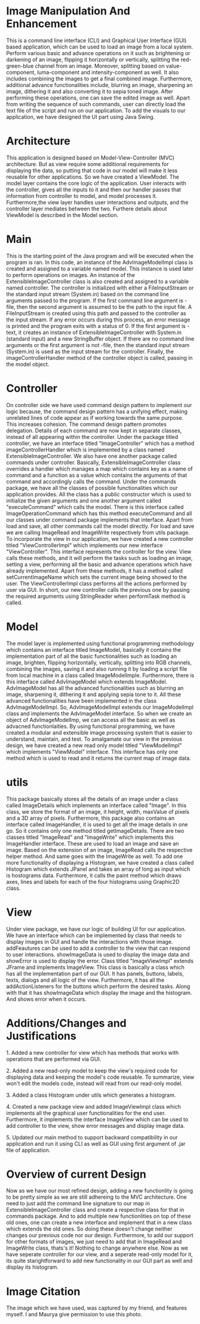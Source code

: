 <h1> Image Manipulation And Enhancement </h1>
<p> This is a command line interface (CLI) and Graphical User Interface (GUI) based application, which can be used to load an image from a local system. Perform various basic and advance operations on it such as brightening or darkening of an image, flipping it horizontally or vertically, splitting the red-green-blue channel from an image. Moreover, splitting based on value-component, luma-component and intensity-component as well. It also includes combining the images to get a final combined image. Furthermore, additional advance functionalities include, blurring an image, sharpening an image, dithering it and also converting it to sepia toned image. After performing these operations, one can save the edited image as well. Apart from writing the sequence of such commands, user can directly load the text file of the script and run on our application. To add the visuals to our application, we have designed the UI part using Java Swing.</p>

<h1> Architecture </h1>
<p> This application is designed based on Model-View-Controller (MVC) architecture. But as view require some additional requirements for displaying the data, so putting that code in our model will make it less reusable for other applications. So we have created a ViewModel. The model layer contains the core logic of the application. User interacts with the controller, gives all the inputs to it and then our handler passes that information from controller to model, and model processes it. Furthermore,the view layer handles user interactions and outputs, and the controller layer mediates between the two. Furthere details about ViewModel is described in the Model section. </p>

<h1>Main</h1>
<p> This is the starting point of the Java program and will be executed when the program is ran. In this code, an instance of the AdvImageModelImpl class is created and assigned to a variable named model. This instance is used later to perform operations on images. 
An instance of the ExtensibleImageController class is also created and assigned to a variable named controller. The controller is initialized with either a FileInputStream or the standard input stream (System.in) based on the command line arguments passed to the program.
If the first command line argument is -file, then the second argument is assumed to be the path to the input file. A FileInputStream is created using this path and passed to the controller as the input stream. If any error occurs during this process, an error message is printed and the program exits with a status of 0.
If the first argument is -text, it creates an instance of ExtensibleImageController with System.in (standard input) and a new StringBuffer object.
If there are no command line arguments or the first argument is not -file, then the standard input stream (System.in) is used as the input stream for the controller.
Finally, the imageControllerHandler method of the controller object is called, passing in the model object. </p>

<h1> Controller </h1>
<p> On controller side we have used command design pattern to implement our logic because, the command design pattern has a unifying effect, making unrelated lines of code appear as if working towards the same purpose. This increases cohesion. The command design pattern promotes delegation. Details of each command are now kept in separate classes, instead of all appearing within the controller. Under the package titled controller, we have an interface titled "ImageController" which has a method imageControllerHandler which is implemented by a class named ExtensibleImageController. We also have one another package called commands under controller. Basically, ExtensibleImageController class overrides a handler which manages a map which contains key as a name of command and a function as a value which contains the arguments of that command and accordingly calls the command. Under the commands package, we have all the classes of possible functionalities which our application provides. All the class has a public constructor which is used to initialize the given arguments and one another argument called "executeCommand" which calls the model. There is this interface called ImageOperationCommand which has this method executeCommand and all our classes under command package implements that interface. Apart from load and save, all other commands call the model directly. For load and save we are calling ImageRead and ImageWrite respectively from utils package. To incorporate the view in our application, 
we have created a new controller titled "ViewControllerImpl" which implements our new interface "ViewController". This interface represents the controller for the view. View calls these methods, and it will perform the tasks such as loading an image, setting a view, performing all the basic and advance operations which have already implemented.
Apart from these methods, it has a method called setCurrentImageName which sets the current image being showed to the user. The ViewControllerImpl class performs all the actions performed by user via GUI. In short, our new controller calls the previous one by passing the required arguments using StringReader when performTask method is called. </p>

<h1>Model</h1>
<p> The model layer is implemented using functional programming methodology which contains an interface titled ImageModel, basically it contains the implementation part of all the basic functionalities such as loading an image, brighten, flipping horizontally, vertically, splitting into RGB channels, combining the images, saving it and also running it by loading a script file from local machine in a class called ImageModelImple. Furthermore, there is this interface called AdvImageModel which extends ImageModel. AdvImageModel has all the advanced functionalities such as blurring an image, sharpening it, dithering it and applying sepia tone to it. All these advanced functionalities have been implemented in the class AdvImageModelImpl. So, AdvImageModelImpl extends our ImageModelImpl class and implements the AdvImageModel interface. So when we create an object of AdvImageModelImp, we can access all the basic as well as advacned functionlaities. By using functional programming, we have created a modular and extensible image processing system that is easier to understand, maintain, and test. To amalgamate our view in the previous design, we have created a new read only model titled "ViewModelImpl" which implements "ViewModel" interface. This interface has only one method which is used to read and it returns the current map of image data. </p>

<h1>utils</h1>
<p> This package basically stores all the details of an image under a class called ImageDetails which implements an interface called "Image". In this class, we store the format of an image, it height, width, maxValue of pixels and a 3D array of pixels. Furthermore, this package also contains an interface called ImageHandler, it is used to get all the image details in one go. So it contains only one method titled getImageDetails. There are two classes titled "ImageRead" and "ImageWrite" which implements this ImageHandler interface. These are used to load an image and save an image. Based on the extension of an image, ImageRead calls the respective helper method. And same goes with the ImageWrite as well. To add one more functionality of displaying a Histogram, we have created a class called Histogram which extends JPanel and takes an array of long as input which is hostograms data. Furthermore, it calls the paint method which draws axes, lines and labels for each of the four histograms using Graphic2D class.</p>

<h1> View </h1>
<p> Under view package, we have our logic of building UI for our application. We have an interface which can be implemented by class that needs to display images in GUI and handle the interactions with those image. addFeautures can be used to add a controller to the view that can respond to user interactions. showImageData is used to display the image data and showError is used to display the error. Class titled "ImageViewImpl" extends JFrame and implements ImageView. This class is basically a class which has all the implementation part of our GUI. It has panels, buttons, labels, texts, dialogs and all logic of the view. Furthermore, it has all the addActionListeners for the buttons which perform the desired tasks. Along with that it has showImageData which display the image and the histogram. And shows error when it occurs.</p>

<h1> Additions/Changes and Justifications </h1>
<p>1. Added a new controller for view which has methods that works with operations that are performed via GUI.</p>
<p>2. Added a new read-only model to keep the view's required code for displaying data and keeping the model's code reusable. To summarize, view won't edit the models code, instead will read from our read-only model.</p>
<p>3. Added a class Histogram under utils which generates a histogram.</p>
<p>4. Created a new package view and added ImageViewImpl class which implements all the graphical user functionalities for the end user. Furthermore, it implements the interface ImageView which can be used to add controller to the view, show error messages and display image data.</p>
<p>5. Updated our main method to support backward compatibility in our application and run it using CLI as well as GUI using first argument of .jar file of application.</p>

<h1> Overview of current Design </h1>
<p> Now as we have our most refined design, adding a new functionlity is going to be pretty simple as we are still adhereing to the MVC architecture. One need to just add the command line signature to our map in ExtensibleImageController class and create a respective class for that in commands package. And to add multiple new functionlities on top of these old ones, one can create a new interface and implement that in a new class which extends the old ones. So doing these doesn't change neither changes our previous code nor our design. Furthermore, to add our support for other formats of images, we just need to add that in ImageRead and ImageWrite class, thats's it! Nothing to change anywhere else. Now as we have seperate controller for our view, and a seperate read-only model for it,  its quite starightforward to add new functionality in our GUI part as well and display its histogram. </p>

<h1>Image Citation</h1>
<p>The image which we have used, was captured by my friend, and features myself. I and Maurya give permission to use this photo.</p>
                                       
                                     
